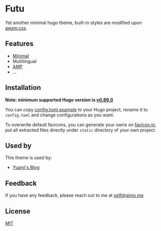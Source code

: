 # Futu

Yet another minimal hugo theme, built-in styles are modified upon [awsm.css](https://github.com/igoradamenko/awsm.css).

## Features

- [Minimal](https://gtmetrix.com/reports/blog.gimo.me/32YxhVG6/)
- Multilingual
- [AMP](https://amp.dev/)
- …

## Installation

**Note: minimum supported Hugo version is [v0.89.0](https://github.com/gohugoio/hugo/releases/tag/v0.89.0)**

You can copy [config.toml.example](config.toml.example) to your Hugo project, rename it to `config.toml` and change configurations as you want.

To overwrite default favicons, you can generate your owns on [favicon.io](https://favicon.io/), put all extracted files directly under `static` directory of your own project.

## Used by

This theme is used by:

- [Yuanji's Blog](https://blog.gimo.me/)

## Feedback

If you have any feedback, please reach out to me at self@gimo.me

## License

[MIT](https://choosealicense.com/licenses/mit/)
